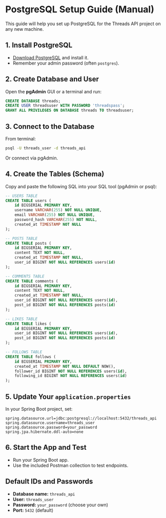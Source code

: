 # PostgreSQL Setup Guide (Manual)

This guide will help you set up PostgreSQL for the Threads API project on any new machine.

## **1. Install PostgreSQL**

- [Download PostgreSQL](https://www.postgresql.org/download/) and install it.
- Remember your admin password (often `postgres`).

## **2. Create Database and User**

Open the **pgAdmin** GUI or a terminal and run:

```sql
CREATE DATABASE threads;
CREATE USER threadsuser WITH PASSWORD 'threadspass';
GRANT ALL PRIVILEGES ON DATABASE threads TO threadsuser;
```

## **3. Connect to the Database**

From terminal:
```sh
psql -U threads_user -d threads_api
```
Or connect via pgAdmin.

## **4. Create the Tables (Schema)**

Copy and paste the following SQL into your SQL tool (pgAdmin or psql):

```sql
-- USERS TABLE
CREATE TABLE users (
    id BIGSERIAL PRIMARY KEY,
    username VARCHAR(255) NOT NULL UNIQUE,
    email VARCHAR(255) NOT NULL UNIQUE,
    password_hash VARCHAR(255) NOT NULL,
    created_at TIMESTAMP NOT NULL
);

-- POSTS TABLE
CREATE TABLE posts (
    id BIGSERIAL PRIMARY KEY,
    content TEXT NOT NULL,
    created_at TIMESTAMP NOT NULL,
    user_id BIGINT NOT NULL REFERENCES users(id)
);

-- COMMENTS TABLE
CREATE TABLE comments (
    id BIGSERIAL PRIMARY KEY,
    content TEXT NOT NULL,
    created_at TIMESTAMP NOT NULL,
    user_id BIGINT NOT NULL REFERENCES users(id),
    post_id BIGINT NOT NULL REFERENCES posts(id)
);

-- LIKES TABLE
CREATE TABLE likes (
    id BIGSERIAL PRIMARY KEY,
    user_id BIGINT NOT NULL REFERENCES users(id),
    post_id BIGINT NOT NULL REFERENCES posts(id)
);

-- FOLLOWS TABLE
CREATE TABLE follows (
    id BIGSERIAL PRIMARY KEY,
    created_at TIMESTAMP NOT NULL DEFAULT NOW(),
    follower_id BIGINT NOT NULL REFERENCES users(id),
    following_id BIGINT NOT NULL REFERENCES users(id)
);
```

## **5. Update Your `application.properties`**

In your Spring Boot project, set:

```
spring.datasource.url=jdbc:postgresql://localhost:5432/threads_api
spring.datasource.username=threads_user
spring.datasource.password=your_password
spring.jpa.hibernate.ddl-auto=none
```

## **6. Start the App and Test**

- Run your Spring Boot app.
- Use the included Postman collection to test endpoints.

## **Default IDs and Passwords**

- **Database name:** `threads_api`
- **User:** `threads_user`
- **Password:** `your_password` (choose your own)
- **Port:** `5432` (default)

